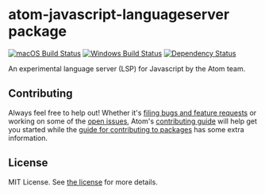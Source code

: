 # atom-javascript-languageserver package
[![macOS Build Status](https://travis-ci.org/atom/atom-javascript-languageserver.svg?branch=master)](https://travis-ci.org/atom/atom-javascript-languageserver) [![Windows Build Status](https://ci.appveyor.com/api/projects/atom-javascript-languageserver/settings/branch/master?svg=true)](https://ci.appveyor.com/project/Atom/atom-javascript-languageserver/branch/master) [![Dependency Status](https://david-dm.org/atomatom-javascript-languageserver.svg)](https://david-dm.org/atom/atom-javascript-languageserver)

An experimental language server (LSP) for Javascript by the Atom team.

## Contributing
Always feel free to help out!  Whether it's [filing bugs and feature requests](https://github.com/atom/atom-javascript-languageserver/issues/new) or working on some of the [open issues](https://github.com/atom/atom-javascript-languageserver/issues), Atom's [contributing guide](https://github.com/atom/atom/blob/master/CONTRIBUTING.md) will help get you started while the [guide for contributing to packages](https://github.com/atom/atom/blob/master/docs/contributing-to-packages.md) has some extra information.

## License
MIT License.  See [the license](LICENSE.md) for more details.
